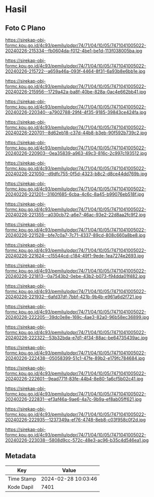 # Hasil

## Foto C Plano

https://sirekap-obj-formc.kpu.go.id/4c93/pemilu/pdpr/74/71/04/10/05/7471041005022-20240226-215334--fb0604da-f012-4be1-be1d-113f038005ba.jpg

https://sirekap-obj-formc.kpu.go.id/4c93/pemilu/pdpr/74/71/04/10/05/7471041005022-20240226-215722--a659a46a-093f-4464-8f31-6a93b8e6bb1e.jpg

https://sirekap-obj-formc.kpu.go.id/4c93/pemilu/pdpr/74/71/04/10/05/7471041005022-20240226-215956--1729a42a-ba8f-40be-828a-0ac4e662bb41.jpg

https://sirekap-obj-formc.kpu.go.id/4c93/pemilu/pdpr/74/71/04/10/05/7471041005022-20240226-220340--a7902788-29f4-4f35-9185-39843ce424fa.jpg

https://sirekap-obj-formc.kpu.go.id/4c93/pemilu/pdpr/74/71/04/10/05/7471041005022-20240226-220701--8d62eb18-c37d-44b8-b3eb-90f592b739c2.jpg

https://sirekap-obj-formc.kpu.go.id/4c93/pemilu/pdpr/74/71/04/10/05/7471041005022-20240226-220903--0ea35839-a963-49c3-816c-2c997c193512.jpg

https://sirekap-obj-formc.kpu.go.id/4c93/pemilu/pdpr/74/71/04/10/05/7471041005022-20240226-221050--d9dfc755-0f5d-4323-b8c2-d8ce44dd769b.jpg

https://sirekap-obj-formc.kpu.go.id/4c93/pemilu/pdpr/74/71/04/10/05/7471041005022-20240226-221201--3160f685-6cba-4c6c-8a45-b99076eb518f.jpg

https://sirekap-obj-formc.kpu.go.id/4c93/pemilu/pdpr/74/71/04/10/05/7471041005022-20240226-221355--a030cb72-a6e7-46ac-93e2-22d8aa2fc9f2.jpg

https://sirekap-obj-formc.kpu.go.id/4c93/pemilu/pdpr/74/71/04/10/05/7471041005022-20240226-221528--bfe7c0a7-7c71-4337-89cd-808c660a8be8.jpg

https://sirekap-obj-formc.kpu.go.id/4c93/pemilu/pdpr/74/71/04/10/05/7471041005022-20240226-221624--c15544cd-c184-49f1-9ede-1ea7274e2693.jpg

https://sirekap-obj-formc.kpu.go.id/4c93/pemilu/pdpr/74/71/04/10/05/7471041005022-20240226-221813--0a7543b2-0ebe-43b2-b073-f94dda01f482.jpg

https://sirekap-obj-formc.kpu.go.id/4c93/pemilu/pdpr/74/71/04/10/05/7471041005022-20240226-221932--6afd37df-7bbf-421b-9b4b-e961a6d2f721.jpg

https://sirekap-obj-formc.kpu.go.id/4c93/pemilu/pdpr/74/71/04/10/05/7471041005022-20240226-222205--39dc0e8e-169c-4ae3-82a0-96b58ec36899.jpg

https://sirekap-obj-formc.kpu.go.id/4c93/pemilu/pdpr/74/71/04/10/05/7471041005022-20240226-222322--53b32bda-e7d1-4f34-88ac-be64735439ac.jpg

https://sirekap-obj-formc.kpu.go.id/4c93/pemilu/pdpr/74/71/04/10/05/7471041005022-20240226-222438--05058399-51c1-47fe-89b2-e179fc784684.jpg

https://sirekap-obj-formc.kpu.go.id/4c93/pemilu/pdpr/74/71/04/10/05/7471041005022-20240226-222601--9ead771f-83fe-44b4-8e80-1a6cf5b02c41.jpg

https://sirekap-obj-formc.kpu.go.id/4c93/pemilu/pdpr/74/71/04/10/05/7471041005022-20240226-222831--ef3af46a-9ae6-4a7c-9b9a-ef8ab05ff621.jpg

https://sirekap-obj-formc.kpu.go.id/4c93/pemilu/pdpr/74/71/04/10/05/7471041005022-20240226-222935--1237349a-ef76-4748-8eb8-c03f958c0f2d.jpg

https://sirekap-obj-formc.kpu.go.id/4c93/pemilu/pdpr/74/71/04/10/05/7471041005022-20240226-223038--5808d9cc-572c-48e3-ac96-b35c4d546ea1.jpg


## Metadata

| Key        | Value               |
| ---------- | ------------------- |
| Time Stamp | 2024-02-28 10:03:46 |
| Kode Dapil | 7401                |




